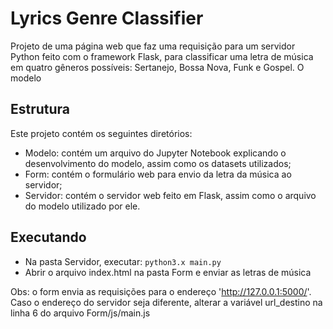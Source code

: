 # Lyrics Genre Classifier

Projeto de uma página web que faz uma requisição para um servidor Python feito com o framework Flask, para classificar uma letra de música em quatro gêneros possíveis: Sertanejo, Bossa Nova, Funk e Gospel. O modelo 

## Estrutura 

Este projeto contém os seguintes diretórios:

- Modelo: contém um arquivo do Jupyter Notebook explicando o desenvolvimento do modelo, assim como os datasets utilizados;
- Form: contém o formulário web para envio da letra da música ao servidor;
- Servidor: contém o servidor web feito em Flask, assim como o arquivo do modelo utilizado por ele.

## Executando

- Na pasta Servidor, executar: ```python3.x main.py```
- Abrir o arquivo index.html na pasta Form e enviar as letras de música

Obs: o form envia as requisições para o endereço 'http://127.0.0.1:5000/'. Caso o endereço do servidor seja diferente,
alterar a variável url_destino na linha 6 do arquivo Form/js/main.js
